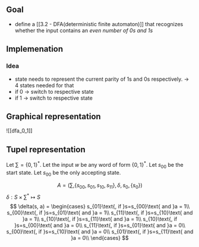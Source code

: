 ## Goal
- define a [[3.2 - DFA(deterministic finite automaton)]] that recognizes whether the input contains an *even number of 0s and 1s*
## Implemenation
### Idea
- state needs to represent the current parity of 1s and 0s respectively.
-> 4 states needed for that
- if 0 -> switch to respective state
- if 1 -> switch to respective state

## Graphical representation
![[dfa_0_1]]


## Tupel representation
Let $\sum = \{0,1\}^*$.
Let the input $w$ be any word of form $\{0,1\}^*$.
Let $s_{00}$ be the start state.
Let $s_{00}$ be the only accepting state.

$$
A = (\sum, \{s_{00}, s_{01}, s_{10}, s_{11}\}, \delta, s_0, \{s_0\})
$$
$\delta: S \times \sum^* \mapsto S$
$$
\delta(s, a) = 
\begin{cases}
	s_{01}\text{, if }s=s_{00}\text{ and }a = 1\\
	s_{00}\text{, if }s=s_{01}\text{ and }a = 1\\
	s_{11}\text{, if }s=s_{10}\text{ and }a = 1\\
	s_{10}\text{, if }s=s_{11}\text{ and }a = 1\\
	s_{10}\text{, if }s=s_{00}\text{ and }a = 0\\
	s_{11}\text{, if }s=s_{01}\text{ and }a = 0\\
	s_{00}\text{, if }s=s_{10}\text{ and }a = 0\\
	s_{01}\text{, if }s=s_{11}\text{ and }a = 0\\
\end{cases}
$$